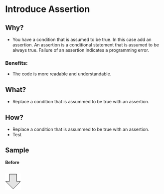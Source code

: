# Introduce Assertion
## Why?
- You have a condition that is assumed to be true. In this case add an assertion.
An assertion is a conditional statement that is assumed to be always true. Failure of an assertion indicates a programming error.
### Benefits:
- The code is more readable and understandable.
## What?
- Replace a condition that is assummed to be true with an assertion.
## How?
- Replace a condition that is assummed to be true with an assertion.
- Test
## Sample
**Before**
```js

```
![After refactoring](../../../images/arrow.png)
```js

```